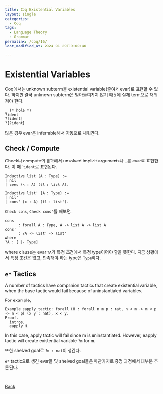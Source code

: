 ```yaml
---
title: Coq Existential Variables
layout: single
categories:
  - Coq
tags:
  - Language Theory
  - Grammar
permalink: /coq/16/
last_modified_at: 2024-01-29T19:00:40

---
```


# Existential Variables

Coq에서는 unknown subterm을 existential variable(줄여서 evar)로 표현할 수 있다.
하지만 결국 unknown subterm은 받아들여지지 않기 때문에 실제 term으로 채워져야 한다.

```coq
_ (* hole *)
?ident
?[ident]
?[?ident]
```

많은 경우 evar은 inferrable해서 자동으로 채워진다.

## Check / Compute

Check나 compute의 결과에서 unsolved implicit arguments나 `_`를 evar로 표현한다.
이 때 `?ident`로 표현된다.

```coq
Inductive list (A : Type) :=
| nil
| cons (x : A) (tl : list A).

Inductive list' {A : Type} :=
| nil'
| cons' (x : A) (tl : list').
```

`Check cons`, `Check cons'`를 해보면:

```coq
cons
      : forall A : Type, A -> list A -> list A
cons'
      : ?A -> list' -> list'
where
?A : [ |- Type]
```

where clause는 evar `?A`가 특정 조건에서 특정 type이어야 함을 뜻한다.
지금 상황에서 특정 조건은 없고, 만족해야 하는 type은 `Type`이다.

## `e*` Tactics

A number of tactics have companion tactics that create existential variable,
when the base tactic would fail because of uninstantiated variables.

For example,

```coq
Example eapply_tactic: forall (H : forall n m p : nat, n < m -> m < p -> n < p) (x y : nat), x < y.
Proof.
  intros.
  eapply H.
```

In this case, apply tactic will fail since m is uninstantiated.
However, eapply tactic will create existential variable `?m` for m.

또한 shelved goal로 `?m : nat`이 생긴다.

`e*` tactic으로 생긴 evar들 및 shelved goal들은 마찬가지로 증명 과정에서 대부분 추론된다.

<br>

[Back](/coq/)